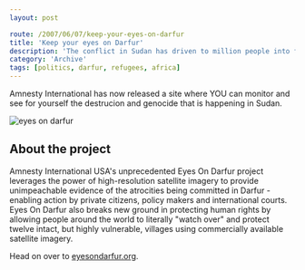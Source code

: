 ```yaml
---
layout: post

route: /2007/06/07/keep-your-eyes-on-darfur
title: 'Keep your eyes on Darfur'
description: 'The conflict in Sudan has driven to million people into fugitivity. At least 200.000 people are killed in the conflict, but the government in Sudan reject the genocide accusations'
category: 'Archive'
tags: [politics, darfur, refugees, africa]
---
```


Amnesty International has now released a site where YOU can monitor and see for
yourself the destrucion and genocide that is happening in Sudan.

![eyes on darfur](/img/blog/eyesondarfur.webp)

## About the project

Amnesty International USA's unprecedented Eyes On Darfur project leverages the
power of high-resolution satellite imagery to provide unimpeachable evidence of
the atrocities being committed in Darfur - enabling action by private citizens,
policy makers and international courts. Eyes On Darfur also breaks new ground in
protecting human rights by allowing people around the world to literally "watch
over" and protect twelve intact, but highly vulnerable, villages using
commercially available satellite imagery.

Head on over to [eyesondarfur.org](http://www.eyesondarfur.org).

